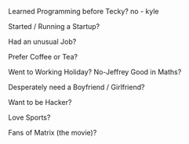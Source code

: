 Learned Programming before Tecky?
no - kyle


Started / Running a Startup?

Had an unusual Job?

Prefer Coffee or Tea?

Went to Working Holiday?
No-Jeffrey
Good in Maths?

Desperately need a Boyfriend / Girlfriend?

Want to be Hacker?

Love Sports?

Fans of Matrix (the movie)?